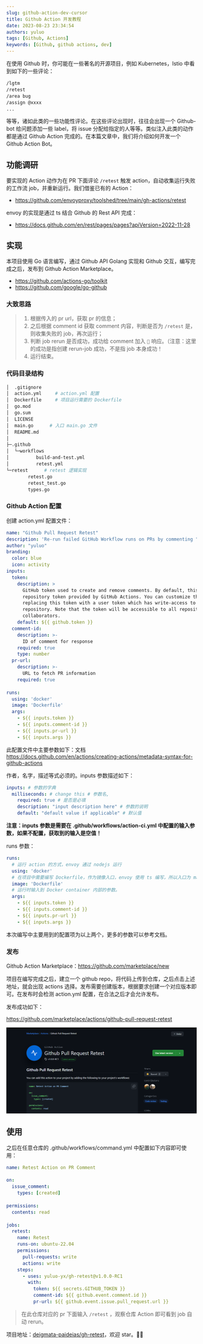 ```yaml
---
slug: github-action-dev-cursor
title: Github Action 开发教程
date: 2023-08-23 23:34:54
authors: yuluo
tags: [Github, Actions]
keywords: [Github, github actions, dev]
---
```


<!-- truncate -->

在使用 Github 时，你可能在一些著名的开源项目，例如 Kubernetes，Istio 中看到如下的一些评论：

```bash
/lgtm
/retest
/area bug
/assign @xxxx
...
```

等等，诸如此类的一些功能性评论。在这些评论出现时，往往会出现一个 Github-bot 给问题添加一些 label，将 issue 分配给指定的人等等。类似注入此类的动作都是通过 Github Action 完成的。在本篇文章中，我们将介绍如何开发一个 Github Action Bot。

## 功能调研

要实现的 Action 动作为在 PR 下面评论 `/retest` 触发 action，自动收集运行失败的工作流 job，并重新运行。我们借鉴已有的 Action：

- https://github.com/envoyproxy/toolshed/tree/main/gh-actions/retest

envoy 的实现是通过 ts 结合 Github 的 Rest API 完成：

- https://docs.github.com/en/rest/pages/pages?apiVersion=2022-11-28

## 实现

本项目使用 Go 语言编写，通过 Github API Golang 实现和 Github 交互，编写完成之后，发布到 Github Action Marketplace。

- https://github.com/actions-go/toolkit
- https://github.com/google/go-github

### 大致思路

> 1. 根据传入的 pr url，获取 pr 的信息；
> 2. 之后根据 comment id 获取 comment 内容，判断是否为 `/retest` 是，则收集失败的 job，再次运行；
> 3. 判断 job rerun 是否成功，成功给 comment 加入  `🚀` 响应。（注意：这里的成功是指创建 rerun-job 成功，不是指 job 本身成功！
> 4. 运行结束。

### 代码目录结构

```bash
│  .gitignore
│  action.yml     # action.yml 配置
│  Dockerfile     # 项目运行需要的 Dockerfile
│  go.mod
│  go.sum
│  LICENSE
│  main.go      # 入口 main.go 文件
│  README.md
│
├─.github
│  └─workflows
│          build-and-test.yml  
│          retest.yml
└─retest      # retest 逻辑实现
        retest.go
        retest_test.go
        types.go
```

### Github Action 配置

创建 action.yml 配置文件：

```yml
name: "Github Pull Request Retest"
description: 'Re-run failed GitHub Workflow runs on PRs by commenting "/retest".'
author: "yuluo"
branding:
  color: blue
  icon: activity
inputs:
  token:
    description: >
      GitHub token used to create and remove comments. By default, this uses the
      repository token provided by GitHub Actions. You can customize the user by
      replacing this token with a user token which has write-access to your
      repository. Note that the token will be accessible to all repository
      collaborators.
    default: ${{ github.token }}
  comment-id:
    description: >-
      ID of comment for response
    required: true
    type: number
  pr-url:
    description: >-
      URL to fetch PR information
    required: true

runs:
  using: 'docker'
  image: 'Dockerfile'
  args:
    - ${{ inputs.token }}
    - ${{ inputs.comment-id }}
    - ${{ inputs.pr-url }}
    - ${{ inputs.args }}
```

此配置文件中主要参数如下：文档 https://docs.github.com/en/actions/creating-actions/metadata-syntax-for-github-actions

作者，名字，描述等式必须的。inputs 参数描述如下：

```yml
inputs: # 参数的字典
  milliseconds: # change this # 参数名,
    required: true # 是否是必填
    description: "input description here" # 参数的说明
    default: "default value if applicable" # 默认值
```

**注意：inputs 参数是需要在 .github/workflows/action-ci.yml 中配置的输入参数，如果不配置，获取到的输入是空值！**

runs 参数：

```yml
runs:
  # 运行 action 的方式，envoy 通过 nodejs 运行
  using: 'docker'
  # 在项目中需要编写 Dockerfile，作为镜像入口，envoy 使用 ts 编写，所以入口为 main: index.js
  image: 'Dockerfile'
  # 运行时输入到 Docker container 内部的参数。
  args:
    - ${{ inputs.token }}
    - ${{ inputs.comment-id }}
    - ${{ inputs.pr-url }}
    - ${{ inputs.args }}
```

本次编写中主要用到的配置项为以上两个，更多的参数可以参考文档。

### 发布

Github Action Marketplace：https://github.com/marketplace/new

项目在编写完成之后，建立一个 github repo，将代码上传到仓库，之后点击上述地址，就会出现 actions 选择。发布需要创建版本，根据要求创建一个对应版本即可。在发布时会检测 action.yml 配置，在合法之后才会允许发布。

发布成功如下：

https://github.com/marketplace/actions/github-pull-request-retest

![Github Action 发布预览c](/img/githubaction/images1.png)

## 使用

之后在任意仓库的 .github/workflows/command.yml 中配置如下内容即可使用：

```yml
name: Retest Action on PR Comment

on:
  issue_comment:
    types: [created]

permissions:
  contents: read

jobs:
  retest:
    name: Retest
    runs-on: ubuntu-22.04
    permissions:
      pull-requests: write
      actions: write
    steps:
      - uses: yuluo-yx/gh-retest@v1.0.0-RC1
        with:
          token: ${{ secrets.GITHUB_TOKEN }}
          comment-id: ${{ github.event.comment.id }}
          pr-url: ${{ github.event.issue.pull_request.url }}
```

> 在此仓库对应的 pr 下面输入 `/retest` ，观察仓库 Action 即可看到 job 自动 rerun。

项目地址：[deigmata-paideias/gh-retest](https://github.com/deigmata-paideias/gh-retest)，欢迎 star。🚀🚀
